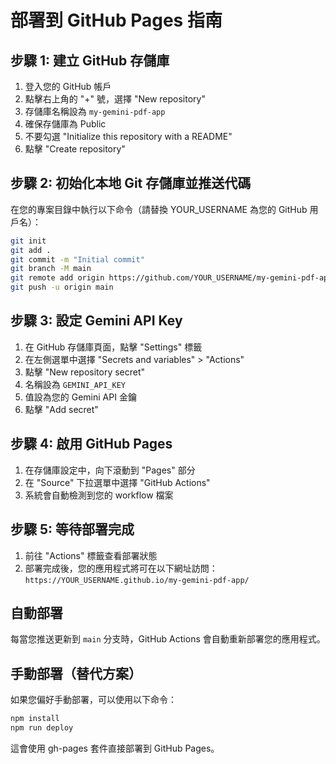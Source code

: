 # 部署到 GitHub Pages 指南

## 步驟 1: 建立 GitHub 存儲庫

1. 登入您的 GitHub 帳戶
2. 點擊右上角的 "+" 號，選擇 "New repository"
3. 存儲庫名稱設為 `my-gemini-pdf-app`
4. 確保存儲庫為 Public
5. 不要勾選 "Initialize this repository with a README"
6. 點擊 "Create repository"

## 步驟 2: 初始化本地 Git 存儲庫並推送代碼

在您的專案目錄中執行以下命令（請替換 YOUR_USERNAME 為您的 GitHub 用戶名）：

```bash
git init
git add .
git commit -m "Initial commit"
git branch -M main
git remote add origin https://github.com/YOUR_USERNAME/my-gemini-pdf-app.git
git push -u origin main
```

## 步驟 3: 設定 Gemini API Key

1. 在 GitHub 存儲庫頁面，點擊 "Settings" 標籤
2. 在左側選單中選擇 "Secrets and variables" > "Actions"
3. 點擊 "New repository secret"
4. 名稱設為 `GEMINI_API_KEY`
5. 值設為您的 Gemini API 金鑰
6. 點擊 "Add secret"

## 步驟 4: 啟用 GitHub Pages

1. 在存儲庫設定中，向下滾動到 "Pages" 部分
2. 在 "Source" 下拉選單中選擇 "GitHub Actions"
3. 系統會自動檢測到您的 workflow 檔案

## 步驟 5: 等待部署完成

1. 前往 "Actions" 標籤查看部署狀態
2. 部署完成後，您的應用程式將可在以下網址訪問：
   `https://YOUR_USERNAME.github.io/my-gemini-pdf-app/`

## 自動部署

每當您推送更新到 `main` 分支時，GitHub Actions 會自動重新部署您的應用程式。

## 手動部署（替代方案）

如果您偏好手動部署，可以使用以下命令：

```bash
npm install
npm run deploy
```

這會使用 gh-pages 套件直接部署到 GitHub Pages。

